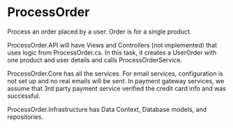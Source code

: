 # ProcessOrder
Process an order placed by a user. Order is for a single product.

ProcessOrder.API will have Views and Controllers (not implemented) that uses logic from ProcessOrder.cs. In this task, it creates a UserOrder with one product and user details and calls ProcessOrderService.

ProcessOrder.Core has all the services. For email services, configuration is not set up and no real emails will be sent. In payment gateway services, we assume that 3rd party payment service verified the credit card info and was successful.

ProcessOrder.Infrastructure has Data Context, Database models, and repositories.
